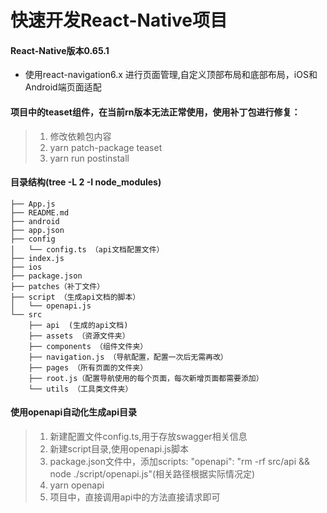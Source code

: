 # 快速开发React-Native项目
#### React-Native版本0.65.1
* 使用react-navigation6.x 进行页面管理,自定义顶部布局和底部布局，iOS和Android端页面适配
#### 项目中的teaset组件，在当前rn版本无法正常使用，使用补丁包进行修复：
> 1. 修改依赖包内容
> 2. yarn patch-package teaset
> 3. yarn run postinstall
#### 目录结构(tree -L 2 -I node_modules)
```
├── App.js
├── README.md
├── android
├── app.json
├── config 
│   └── config.ts （api文档配置文件）
├── index.js
├── ios
├── package.json
├── patches（补丁文件）
├── script （生成api文档的脚本）
│   └── openapi.js
└── src
    ├── api  (生成的api文档)
    ├── assets （资源文件夹）
    ├── components （组件文件夹）
    ├── navigation.js （导航配置，配置一次后无需再改）
    ├── pages （所有页面的文件夹）
    ├── root.js（配置导航使用的每个页面，每次新增页面都需要添加）
    └── utils （工具类文件夹）

```

#### 使用openapi自动化生成api目录
> 1. 新建配置文件config.ts,用于存放swagger相关信息
> 2. 新建script目录,使用openapi.js脚本
> 3. package.json文件中，添加scripts: "openapi": "rm -rf src/api && node ./script/openapi.js"(相关路径根据实际情况定)
> 4. yarn openapi
> 5. 项目中，直接调用api中的方法直接请求即可



